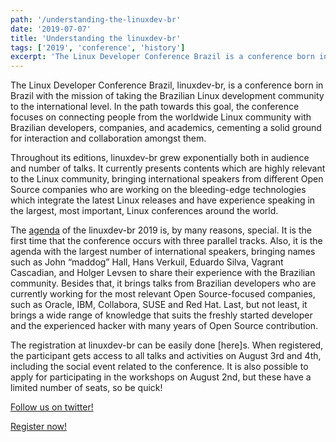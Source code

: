 ```yaml
---
path: '/understanding-the-linuxdev-br'
date: '2019-07-07'
title: 'Understanding the linuxdev-br'
tags: ['2019', 'conference', 'history']
excerpt: 'The Linux Developer Conference Brazil is a conference born in Brazil with the mission of taking the Brazilian Linux development community to the international level.'
---
```


The Linux Developer Conference Brazil, linuxdev-br, is a conference born in Brazil with the mission of taking the Brazilian Linux development community to the international level. In the path towards this goal, the conference focuses on connecting people from the worldwide Linux community with Brazilian developers, companies, and academics, cementing a solid ground for interaction and collaboration amongst them.

Throughout its editions, linuxdev-br grew exponentially both in audience and number of talks. It currently presents contents which are highly relevant to the Linux community, bringing international speakers from different Open Source companies who are working on the bleeding-edge technologies which integrate the latest Linux releases and have experience speaking in the largest, most important, Linux conferences around the world.

The [agenda](https://cfp.linuxdev-br.net/2019/schedule/) of the linuxdev-br 2019 is, by many reasons, special. It is the first time that the conference occurs with three parallel tracks. Also, it is the agenda with the largest number of international speakers, bringing names such as John “maddog” Hall, Hans Verkuil, Eduardo Silva, Vagrant Cascadian, and Holger Levsen to share their experience with the Brazilian community. Besides that, it brings talks from Brazilian developers who are currently working for the most relevant Open Source-focused companies, such as Oracle, IBM, Collabora, SUSE and Red Hat. Last, but not least, it brings a wide range of knowledge that suits the freshly started developer and the experienced hacker with many years of Open Source contribution.

The registration at linuxdev-br can be easily done [here]s. When registered, the participant gets access to all talks and activities on August 3rd and 4th, including the social event related to the conference. It is also possible to apply for participating in the workshops on August 2nd, but these have a limited number of seats, so be quick!

[Follow us on twitter!](https://twitter.com/linuxdevbr)

[Register now!](https://www.eventbrite.com.br/e/linuxdev-br-2019-registration-59091462154?ref=ebtn)
